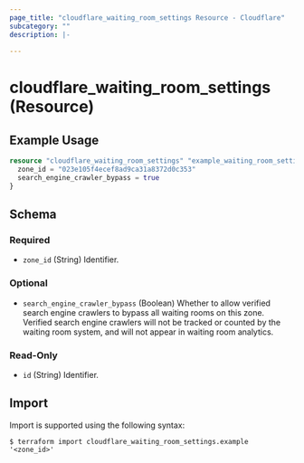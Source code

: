 ```yaml
---
page_title: "cloudflare_waiting_room_settings Resource - Cloudflare"
subcategory: ""
description: |-
  
---
```


# cloudflare_waiting_room_settings (Resource)



## Example Usage

```terraform
resource "cloudflare_waiting_room_settings" "example_waiting_room_settings" {
  zone_id = "023e105f4ecef8ad9ca31a8372d0c353"
  search_engine_crawler_bypass = true
}
```

<!-- schema generated by tfplugindocs -->
## Schema

### Required

- `zone_id` (String) Identifier.

### Optional

- `search_engine_crawler_bypass` (Boolean) Whether to allow verified search engine crawlers to bypass all waiting rooms on this zone.
Verified search engine crawlers will not be tracked or counted by the waiting room system,
and will not appear in waiting room analytics.

### Read-Only

- `id` (String) Identifier.

## Import

Import is supported using the following syntax:

```shell
$ terraform import cloudflare_waiting_room_settings.example '<zone_id>'
```

